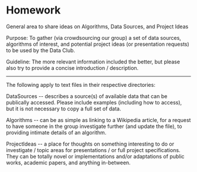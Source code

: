 # Homework
General area to share ideas on Algorithms, Data Sources, and Project Ideas

Purpose: 	To gather (via crowdsourcing our group) a set of data sources, algorithms of interest, and 
		potential project ideas (or presentation requests) to be used by the Data Club.

Guideline: 	The more relevant information included the better, but please also try to provide a concise 
		introduction / description.
		
-----------------------------------------------------
The following apply to text files in their respective directories:

DataSources -- 	describes a source(s) of available data that can be publically accessed. Please include 
		examples (including how to access), but it is not necessary to copy a full set of data.

Algorithms -- 	can be as simple as linking to a Wikipedia article, for a request to have someone in the 
		group investigate further (and update the file), to providing intimate details of an 
		algorithm.

ProjectIdeas -- a place for thoughts on something interesting to do or investigate / topic areas for 
		presentations / or full project specifications. They can be totally novel or implementations 
		and/or adaptations of public works, academic papers, and anything in-between.   
